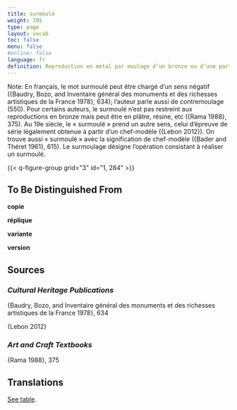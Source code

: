 ```yaml
---
title: surmoulé
weight: 705
type: page
layout: vocab
toc: false
menu: false
#online: false
language: fr
definition: Reproduction en métal par moulage d’un bronze ou d’une partie d’œuvre en bronze.
---
```


<div class="backmatter">

Note: En français, le mot surmoulé peut être chargé d’un sens négatif ({Baudry, Bozo, and Inventaire général des monuments et des richesses artistiques de la France 1978}, 634); l’auteur parle aussi de contremoulage (550). Pour certains auteurs, le surmoulé n’est pas restreint aux reproductions en bronze mais peut être en plâtre, résine, etc ({Rama 1988}, 375). Au 19e siècle, le « surmoulé » prend un autre sens, celui d’épreuve de série légalement obtenue à partir d’un chef-modèle ({Lebon 2012}). On trouve aussi « surmoulé » avec la signification de chef-modèle ({Bader and Théret 1961}, 615). Le surmoulage désigne l’opération consistant à réaliser un surmoulé.

</div>

{{< q-figure-group grid="3" id="1, 284" >}}

## To Be Distinguished From

**copie**

**réplique**

**variante**

**version**

## Sources

### *Cultural Heritage Publications*

{Baudry, Bozo, and Inventaire général des monuments et des richesses artistiques de la France 1978}, 634

{Lebon 2012}

### *Art and Craft Textbooks*

{Rama 1988}, 375

## Translations

[See table](/vocabulary/after-cast/#translations).